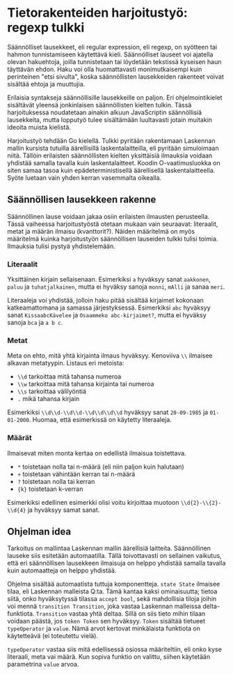 # Tietorakenteiden harjoitustyö: regexp tulkki

Säännölliset lausekkeet, eli regular expression, eli regexp, on syötteen tai hahmon tunnistamiseen käytettävä kieli. Säännölliset lauseet voi ajatella olevan hakuehtoja, joilla tunnistetaan tai löydetään tekstissä kyseisen haun täyttävän ehdon. Haku voi olla huomattavasti monimutkaisempi kuin perinteinen "etsi sivulta", koska säännöllisten lausekkeiden rakenteet voivat sisältää ehtoja ja muuttujia.

Erilaisia syntakseja säännöllisille lausekkeille on paljon. Eri ohjelmointikielet sisältävät yleensä jonkinlaisen säännöllisten kielten tulkin. Tässä harjoituksessa noudatetaan ainakin alkuun JavaScriptin säännöllisiä lausekkeita, mutta lopputyö tulee sisältämään luultavasti jotain muitakin ideoita muista kielistä.

Harjoitustyö tehdään Go kielellä. Tulkki pyritään rakentamaan Laskennan mallin kursista tutuilla äärellisillä laskentalaitteilla, eli pyritään simuloimaan niitä. Tällöin erilaisten säännöllisten kielten yksittäisiä ilmauksia voidaan yhdistää samalla tavalla kuin laskentalaitteet. Koodin O-vaatimusluokka on siten samaa tasoa kuin epädeterministisellä äärellisellä laskentalaitteella. Syöte luetaan vain yhden kerran vasemmalta oikealla.


## Säännöllisen lausekkeen rakenne

Säännöllinen lause voidaan jakaa osiin erilaisten ilmausten perusteella. Tässä vaiheessa harjoitustyöstä otetaan mukaan vain seuraavat: literaalit, metat ja määrän ilmaisu (kvanttorit?). Näiden määritelmä on myös määritelmä kuinka harjoitustyön säännöllisen lauseiden tulkki tulisi toimia. Ilmauksia tulisi pystyä yhdistelemään.


### Literaalit

Yksittäinen kirjain sellaisenaan. Esimerkiksi `a` hyväksyy sanat `aakkonen`, `paluu` ja `tuhatjalkainen`, mutta ei hyväksy sanoja `monni`, `mAlli` ja sanaa `meri`.

Literaaleja voi yhdistää, jolloin haku pitää sisältää kirjaimet kokonaan katkeamattomana ja samassa järjestyksessä. Esimerkiksi `abc` hyväksyy sanat `KissaabcKävelee` ja `Osaammeko abc-kirjaimet?`, mutta ei hyväksy sanoja `bca` ja `a b c`.


### Metat

Meta on ehto, mitä yhtä kirjainta ilmaus hyväksyy. Kenoviiva `\\` ilmaisee alkavan metatyypin. Listaus eri metoista:
  - `\\d` tarkoittaa mitä tahansa numeroa
  - `\\w` tarkoittaa mitä tahansa kirjainta tai numeroa
  - `\\s` tarkoittaa välilyöntiä
  - `.` mikä tahansa kirjain

Esimerkiksi `\\d\\d-\\d\\d-\\d\\d\\d\\d` hyväksyy sanat `20-09-1985` ja `01-01-2000`. Huomaa, että esimerkissä on käytetty literaaleja.


### Määrät

Ilmaisevat miten monta kertaa on edellistä ilmaisua toistettava.
  - `*` toistetaan nolla tai n-määrä (eli niin paljon kuin halutaan)
  - `+` toistetaan vähintään kerran tai n-määrä
  - `?` toistetaan nolla tai kerran
  - `{k}` toistetaan k-verran

Esimerkiksi edellinen esimerkki olisi voitu kirjoittaa muotoon `\\d{2}-\\{2}-\\d{4}` ja hyväksyy samat sanat.


## Ohjelman idea

Tarkoitus on mallintaa Laskennan mallin äärellisiä laitteita. Säännöllinen lauseke siis esitetään automaatilla. Tällä toivottavasti on sellainen vaikutus, että eri säännöllisen lausekkeen ilmaisuja on helppo yhdistää samalla tavalla kuin automaatteja on helppo yhdistää.

Ohjelma sisältää automaatista tuttuja komponentteja. `state State` ilmaisee tilaa, eli Laskennan malleista Q:ta. Tämä kantaa kaksi ominaisuutta; tietoa siitä, onko hyväksytyssä tilassa `accept bool`, sekä mahdollisia tiloja joihin voi mennä `transition Transition`, joka vastaa Laskennan malleissa delta-funktiota. `Transition` vastaa yhtä deltaa. Sillä on siis tieto mihin tilaan voidaan päästä, jos `token Token` sen hyväksyy. `Token` sisältää tietueet `typeOperator` ja `value`. Nämä arvot kertovat minkälaista funktiota on käytetteävä (ei toteutettu vielä).

`typeOperator` vastaa siis mitä edellisessä osiossa määriteltiin, eli onko kyse literaali, meta vai määrä. Kun sopiva funktio on valittu, siihen käytetään parametrina `value` arvoa.

